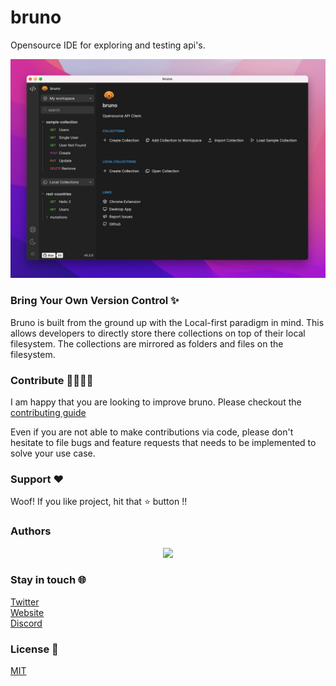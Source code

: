 # bruno
Opensource IDE for exploring and testing api's.

![bruno](assets/images/landing.png)

### Bring Your Own Version Control ✨
Bruno is built from the ground up with the Local-first paradigm in mind. This allows developers to directly store there collections on top of their local filesystem. The collections are mirrored as folders and files on the filesystem.
<!-- ![bruno](assets/images/local-collections.png) -->

### Contribute 👩‍💻🧑‍💻
I am happy that you are looking to improve bruno. Please checkout the [contributing guide](contributing.md)

Even if you are not able to make contributions via code, please don't hesitate to file bugs and feature requests that needs to be implemented to solve your use case.

### Support ❤️ 
Woof! If you like project, hit that ⭐ button !!

### Authors

<div align="center">
    <a href="https://github.com/usebruno/bruno/graphs/contributors">
        <img src="https://contrib.rocks/image?repo=usebruno/bruno" />
    </a>
</div>

### Stay in touch 🌐
[Twitter](https://twitter.com/use_bruno) <br />
[Website](https://www.usebruno.com) <br />
[Discord](https://discord.com/invite/KgcZUncpjq)

### License 📄
[MIT](license.md)
